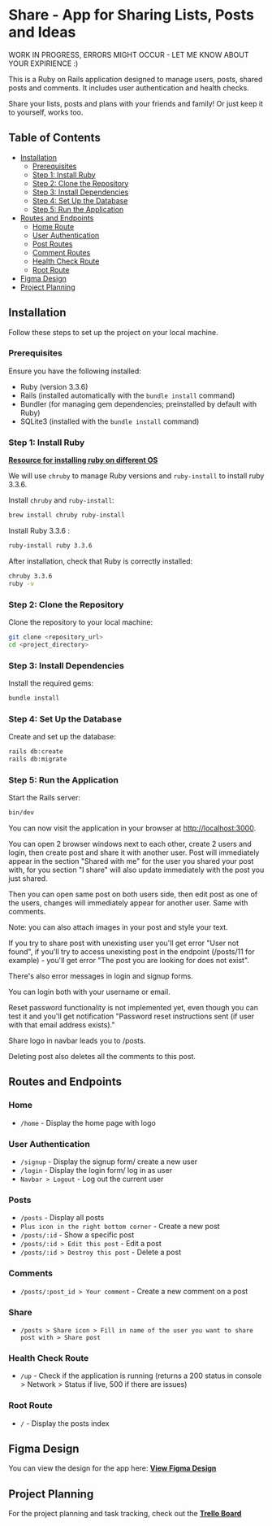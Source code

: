 # Share - App for Sharing Lists, Posts and Ideas

WORK IN PROGRESS, ERRORS MIGHT OCCUR - LET ME KNOW ABOUT YOUR EXPIRIENCE :)

This is a Ruby on Rails application designed to manage users, posts, shared posts and comments. It includes user authentication and health checks.

Share your lists, posts and plans with your friends and family! Or just keep it to yourself, works too.

## Table of Contents
- [Installation](#installation)
  - [Prerequisites](#prerequisites)
  - [Step 1: Install Ruby](#step-1-install-ruby)
  - [Step 2: Clone the Repository](#step-2-clone-the-repository)
  - [Step 3: Install Dependencies](#step-3-install-dependencies)
  - [Step 4: Set Up the Database](#step-4-set-up-the-database)
  - [Step 5: Run the Application](#step-5-run-the-application)
- [Routes and Endpoints](#routes-and-endpoints)
  - [Home Route](#home-route)
  - [User Authentication](#user-authentication)
  - [Post Routes](#post-routes)
  - [Comment Routes](#comment-routes)
  - [Health Check Route](#health-check-route)
  - [Root Route](#root-route)
- [Figma Design](#figma-design)
- [Project Planning](#project-planning)

## Installation

Follow these steps to set up the project on your local machine.

### Prerequisites
Ensure you have the following installed:
- Ruby (version 3.3.6)
- Rails (installed automatically with the `bundle install` command)
- Bundler (for managing gem dependencies; preinstalled by default with Ruby)
- SQLite3 (installed with the `bundle install` command)

### Step 1: Install Ruby

**[Resource for installing ruby on different OS](https://www.ruby-lang.org/en/documentation/installation/)**

We will use `chruby` to manage Ruby versions and `ruby-install` to install ruby 3.3.6.

Install `chruby` and `ruby-install`:
```bash
brew install chruby ruby-install
```

Install Ruby 3.3.6 :
```bash
ruby-install ruby 3.3.6
```

After installation, check that Ruby is correctly installed:
```bash
chruby 3.3.6
ruby -v
```

### Step 2: Clone the Repository
Clone the repository to your local machine:
```bash
git clone <repository_url>
cd <project_directory>
```

### Step 3: Install Dependencies
Install the required gems:
```bash
bundle install
```

### Step 4: Set Up the Database
Create and set up the database:
```bash
rails db:create
rails db:migrate
```

### Step 5: Run the Application
Start the Rails server:
```bash
bin/dev
```

You can now visit the application in your browser at [http://localhost:3000](http://localhost:3000).

You can open 2 browser windows next to each other, create 2 users and login, then create post and share it with another user. Post will immediately appear in the section "Shared with me" for the user you shared your post with, for you section "I share" will also update immediately with the post you just shared.

Then you can open same post on both users side, then edit post as one of the users, changes will immediately appear for another user. Same with comments.

Note: you can also attach images in your post and style your text.

If you try to share post with unexisting user you'll get error "User not found", if you'll try to access unexisting post in the endpoint (/posts/11 for example) - you'll get error "The post you are looking for does not exist".

There's also error messages in login and signup forms.

You can login both with your username or email.

Reset password functionality is not implemented yet, even though you can test it and you'll get notification "Password reset instructions sent (if user with that email address exists)."

Share logo in navbar leads you to /posts.

Deleting post also deletes all the comments to this post.

## Routes and Endpoints

### Home 
- `/home` - Display the home page with logo

### User Authentication
- `/signup` - Display the signup form/ create a new user
- `/login` - Display the login form/ log in as user
- `Navbar > Logout` - Log out the current user

### Posts
- `/posts` - Display all posts
- `Plus icon in the right bottom corner` - Create a new post
- `/posts/:id` - Show a specific post
- `/posts/:id > Edit this post` - Edit a post
- `/posts/:id > Destroy this post` - Delete a post

### Comments
- `/posts/:post_id > Your comment` - Create a new comment on a post

### Share
- `/posts > Share icon > Fill in name of the user you want to share post with > Share post`

### Health Check Route
- `/up` - Check if the application is running (returns a 200 status in console > Network > Status if live, 500 if there are issues)

### Root Route
- `/` - Display the posts index

## Figma Design
You can view the design for the app here: **[View Figma Design](https://www.figma.com/design/QBGPS4l1HFaM55oolUqg30/Untitled?node-id=0-1&t=2A3LpsPMLL7JfVYT-1)**

## Project Planning
For the project planning and task tracking, check out the **[Trello Board](https://trello.com/invite/b/67d80393738d706fae6d5e4c/ATTI313de7e4872fcd20eda76c50cf4cf72a0B60B061/share)**
